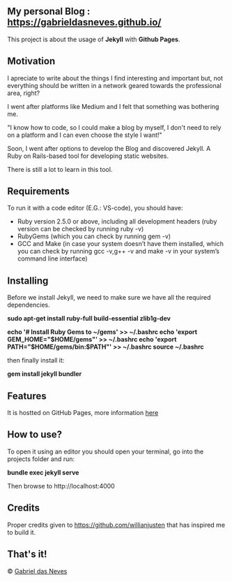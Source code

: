 ## My personal Blog : https://gabrieldasneves.github.io/

This project is about the usage of **Jekyll** with **Github Pages**.

## Motivation

I apreciate to write about the things I find interesting and important but, not everything should be written in a network geared towards the professional area, right?

I went after platforms like Medium and I felt that something was bothering me.

"I know how to code, so I could make a blog by myself, I don't need to rely on a platform and I can even choose the style I want!"

Soon, I went after options to develop the Blog and discovered Jekyll. A Ruby on Rails-based tool for developing static websites.

There is still a lot to learn in this tool.

## Requirements

To run it with a code editor (E.G.: VS-code), you should have:


  - Ruby version 2.5.0 or above, including all development headers (ruby version can be checked by running ruby -v)
  - RubyGems (which you can check by running gem -v)
  - GCC and Make (in case your system doesn’t have them installed, which you can check by running gcc -v,g++ -v and make -v in your system’s command line interface)

## Installing

Before we install Jekyll, we need to make sure we have all the required dependencies.

<b>sudo apt-get install ruby-full build-essential zlib1g-dev</b>

<b>echo '# Install Ruby Gems to ~/gems' >> ~/.bashrc
echo 'export GEM_HOME="$HOME/gems"' >> ~/.bashrc
echo 'export PATH="$HOME/gems/bin:$PATH"' >> ~/.bashrc
source ~/.bashrc</b>

then finally install it:

<b>gem install jekyll bundler</b>

## Features
It is hostted on GitHub Pages, more information [here](https://pages.github.com/)

## How to use?

To open it using an editor you should open your terminal, go into the projects folder and run:

<b>bundle exec jekyll serve</b>

Then browse to http://localhost:4000

## Credits
Proper credits given to https://github.com/willianjusten that has inspired me to build it. 

## That's it!

© [Gabriel das Neves](https://gabrieldasneves.github.io/)
